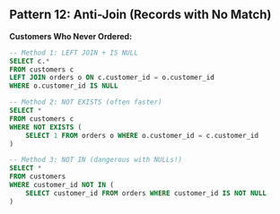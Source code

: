## Pattern 12: Anti-Join (Records with No Match)

**Customers Who Never Ordered:**
```sql
-- Method 1: LEFT JOIN + IS NULL
SELECT c.*
FROM customers c
LEFT JOIN orders o ON c.customer_id = o.customer_id
WHERE o.customer_id IS NULL

-- Method 2: NOT EXISTS (often faster)
SELECT *
FROM customers c
WHERE NOT EXISTS (
    SELECT 1 FROM orders o WHERE o.customer_id = c.customer_id
)

-- Method 3: NOT IN (dangerous with NULLs!)
SELECT *
FROM customers
WHERE customer_id NOT IN (
    SELECT customer_id FROM orders WHERE customer_id IS NOT NULL
)
```

